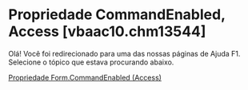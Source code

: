 
# Propriedade CommandEnabled, Access [vbaac10.chm13544]

Olá! Você foi redirecionado para uma das nossas páginas de Ajuda F1. Selecione o tópico que estava procurando abaixo.

[Propriedade Form.CommandEnabled (Access)](http://msdn.microsoft.com/library/07e6989d-9739-e023-32e4-95147eb4bba3%28Office.15%29.aspx)
